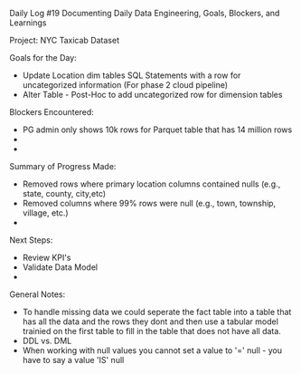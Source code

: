 Daily Log #19
Documenting Daily Data Engineering, Goals, Blockers, and Learnings

Project: NYC Taxicab Dataset

Goals for the Day:
- Update Location dim tables SQL Statements with a row for uncategorized information (For phase 2 cloud pipeline)
- Alter Table - Post-Hoc to add uncategorized row for dimension tables

Blockers Encountered:
- PG admin only shows 10k rows for Parquet table that has 14 million rows
- 
-

Summary of Progress Made:
- Removed rows where primary location columns contained nulls (e.g., state, county, city,etc)
- Removed columns where 99% rows were null (e.g., town, township, village, etc.)
-


Next Steps:
- Review KPI's
- Validate Data Model
-

General Notes:
- To handle missing data we could seperate the fact table into a table that has all the data and the rows they dont and then use a tabular model trainied on the first table to fill in the table that does not have all data.
- DDL vs. DML
- When working with null values you cannot set a value to '=' null - you have to say a value 'IS' null